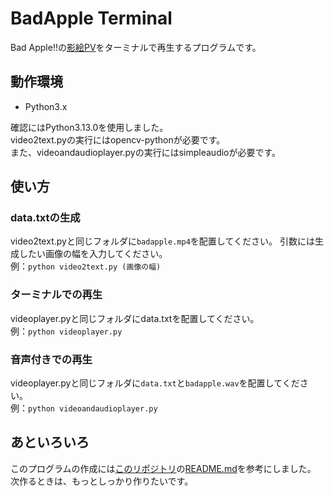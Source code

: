 # BadApple Terminal
Bad Apple!!の[影絵PV](https://www.nicovideo.jp/watch/sm8628149)をターミナルで再生するプログラムです。

## 動作環境
* Python3.x

確認にはPython3.13.0を使用しました。  
video2text.pyの実行にはopencv-pythonが必要です。  
また、videoandaudioplayer.pyの実行にはsimpleaudioが必要です。

## 使い方
### data.txtの生成
video2text.pyと同じフォルダに`badapple.mp4`を配置してください。
引数には生成したい画像の幅を入力してください。  
例：`python video2text.py (画像の幅)`

### ターミナルでの再生
videoplayer.pyと同じフォルダにdata.txtを配置してください。  
例：`python videoplayer.py`

### 音声付きでの再生
videoplayer.pyと同じフォルダに`data.txt`と`badapple.wav`を配置してください。  
例：`python videoandaudioplayer.py`

## あといろいろ
このプログラムの作成には[このリポジトリ](https://github.com/tem6/badapple/)の[README.md](https://github.com/tem6/badapple/blob/master/README.md)を参考にしました。  
次作るときは、もっとしっかり作りたいです。
